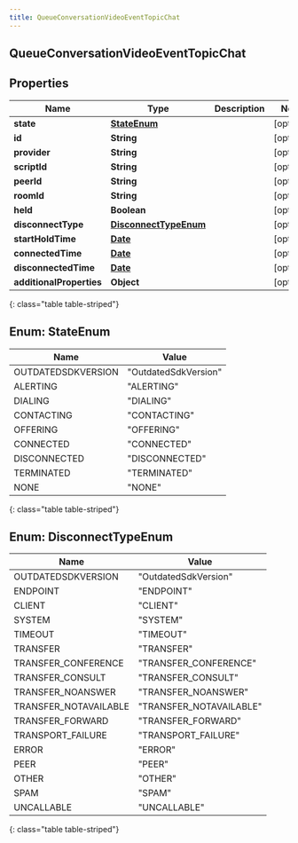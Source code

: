```yaml
---
title: QueueConversationVideoEventTopicChat
---
```

## QueueConversationVideoEventTopicChat


## Properties

| Name | Type | Description | Notes |
| ------------ | ------------- | ------------- | ------------- |
| **state** | [**StateEnum**](#StateEnum) |  |  [optional] |
| **id** | **String** |  |  [optional] |
| **provider** | **String** |  |  [optional] |
| **scriptId** | **String** |  |  [optional] |
| **peerId** | **String** |  |  [optional] |
| **roomId** | **String** |  |  [optional] |
| **held** | **Boolean** |  |  [optional] |
| **disconnectType** | [**DisconnectTypeEnum**](#DisconnectTypeEnum) |  |  [optional] |
| **startHoldTime** | [**Date**](Date.html) |  |  [optional] |
| **connectedTime** | [**Date**](Date.html) |  |  [optional] |
| **disconnectedTime** | [**Date**](Date.html) |  |  [optional] |
| **additionalProperties** | **Object** |  |  [optional] |
{: class="table table-striped"}


<a name="StateEnum"></a>

## Enum: StateEnum

| Name | Value |
| ---- | ----- |
| OUTDATEDSDKVERSION | &quot;OutdatedSdkVersion&quot; |
| ALERTING | &quot;ALERTING&quot; |
| DIALING | &quot;DIALING&quot; |
| CONTACTING | &quot;CONTACTING&quot; |
| OFFERING | &quot;OFFERING&quot; |
| CONNECTED | &quot;CONNECTED&quot; |
| DISCONNECTED | &quot;DISCONNECTED&quot; |
| TERMINATED | &quot;TERMINATED&quot; |
| NONE | &quot;NONE&quot; |
{: class="table table-striped"}


<a name="DisconnectTypeEnum"></a>

## Enum: DisconnectTypeEnum

| Name | Value |
| ---- | ----- |
| OUTDATEDSDKVERSION | &quot;OutdatedSdkVersion&quot; |
| ENDPOINT | &quot;ENDPOINT&quot; |
| CLIENT | &quot;CLIENT&quot; |
| SYSTEM | &quot;SYSTEM&quot; |
| TIMEOUT | &quot;TIMEOUT&quot; |
| TRANSFER | &quot;TRANSFER&quot; |
| TRANSFER_CONFERENCE | &quot;TRANSFER_CONFERENCE&quot; |
| TRANSFER_CONSULT | &quot;TRANSFER_CONSULT&quot; |
| TRANSFER_NOANSWER | &quot;TRANSFER_NOANSWER&quot; |
| TRANSFER_NOTAVAILABLE | &quot;TRANSFER_NOTAVAILABLE&quot; |
| TRANSFER_FORWARD | &quot;TRANSFER_FORWARD&quot; |
| TRANSPORT_FAILURE | &quot;TRANSPORT_FAILURE&quot; |
| ERROR | &quot;ERROR&quot; |
| PEER | &quot;PEER&quot; |
| OTHER | &quot;OTHER&quot; |
| SPAM | &quot;SPAM&quot; |
| UNCALLABLE | &quot;UNCALLABLE&quot; |
{: class="table table-striped"}



